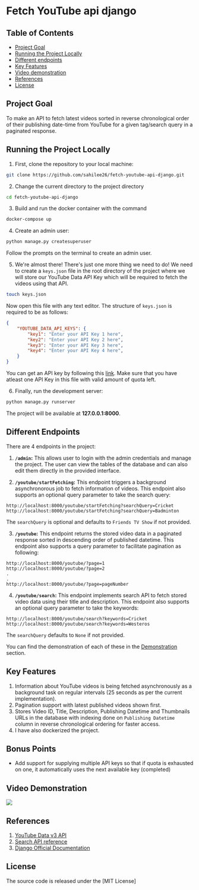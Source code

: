 
# Fetch YouTube api django 

## Table of Contents

* [Project Goal](#project-goal)
* [Running the Project Locally](#running-the-project-locally)
* [Different endpoints](#different-endpoints)
* [Key Features](#key-features)
* [Video demonstration](#video-demonstration)
* [References](#references)
* [License](#license)

## Project Goal

To make an API to fetch latest videos sorted in reverse chronological order of their publishing date-time from YouTube for a given tag/search query in a paginated response.

## Running the Project Locally

1. First, clone the repository to your local machine:

```bash
git clone https://github.com/sahilee26/fetch-youtube-api-django.git
```


2.  Change the current directory to the project directory

```bash
cd fetch-youtube-api-django
```


3. Build and run the docker container with the command
 
 ```bash
docker-compose up
```

4. Create an admin user:

```bash
python manage.py createsuperuser
```
Follow the prompts on the terminal to create an admin user.

5. We're almost there!
There's just one more thing we need to do!
We need to create a `keys.json` file in the root directory of the project where we will store our YouTube Data API Key which will be required to fetch the videos using that API.
```bash
touch keys.json
```

Now open this file with any text editor.
The structure of `keys.json` is required to be as follows:
```json
{
	"YOUTUBE_DATA_API_KEYS": {
		"key1": "Enter your API Key 1 here",
		"key2": "Enter your API Key 2 here",
		"key3": "Enter your API Key 3 here",
		"key4": "Enter your API Key 4 here",
	}
}
```
You can get an API key by following this [link](https://developers.google.com/youtube/v3/getting-started).
Make sure that you have atleast one API Key in this file with valid amount of quota left.

6. Finally, run the development server:

```bash
python manage.py runserver
```

The project will be available at **127.0.0.1:8000**.

## Different Endpoints

There are 4 endpoints in the project:
1. **`/admin`:** This allows user to login with the admin credentials and manage the project. The user can view the tables of the database and can also edit them directly in the provided interface.



2. **`/youtube/startFetching`:** This endpoint triggers a background asynchronorous job to fetch information of videos. This endpoint also supports an optional query parameter to take the search query:
```
http://localhost:8000/youtube/startFetching?searchQuery=Cricket
http://localhost:8000/youtube/startFetching?searchQuery=Badminton
```
The `searchQuery` is optional and defaults to `Friends TV Show` if not provided.



3. **`/youtube`:** This endpoint returns the stored video data in a paginated response sorted in descending order of published datetime. This endpoint also supports a query parameter to facilitate pagination as following:

```
http://localhost:8000/youtube/?page=1
http://localhost:8000/youtube/?page=2
.
.
http://localhost:8000/youtube/?page=pageNumber
```



4. **`/youtube/search`:** This endpoint implements search API to fetch stored video data using their title and description. This endpoint also supports an optional query parameter to take the keywords:
```
http://localhost:8000/youtube/search?keywords=Cricket
http://localhost:8000/youtube/search?keywords=Westeros
```
The `searchQuery` defaults to `None` if not provided.

You can find the demonstration of each of these in the [Demonstration](#video-demonstration) section.

## Key Features

1. Information about YouTube videos is being fetched asynchronously as a background task on regular intervals (25 seconds as per the current implementation).
2. Pagination support with latest published videos shown first.
3. Stores Video ID, Title, Description, Publishing Datetime and Thumbnails URLs in the database with indexing done on `Publishing Datetime` column in reverse chronological ordering for faster access.
4. I have also dockerized the project.

## Bonus Points

- Add support for supplying multiple API keys so that if quota is exhausted on one, it automatically uses the next available key (completed)

## Video Demonstration

![](demo.gif)

## References

1. [YouTube Data v3 API](https://developers.google.com/youtube/v3/getting-started)
2. [Search API reference](https://developers.google.com/youtube/v3/docs/search/list)
3. [Django Official Documentation](https://docs.djangoproject.com/en/3.0/intro/)

## License

The source code is released under the [MIT License]
